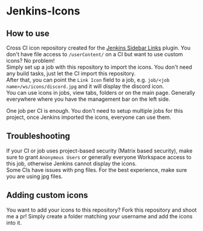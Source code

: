 # Jenkins-Icons

## How to use
Cross CI icon repository created for the [Jenkins Sidebar Links](https://plugins.jenkins.io/sidebar-link) plugin.
You don't have file access to `/userContent/` on a CI but want to use custom icons? No problem!    
Simply set up a job with this repository to import the icons. You don't need any build tasks, just let the CI import this repository.    
After that, you can point the `Link Icon` field to a job, e.g. `job/<job name>/ws/icons/discord.jpg` and it will display the discord icon.   
You can use icons in jobs, view tabs, folders or on the main page. Generally everywhere where you have the management bar on the left side.

One job per CI is enough. You don't need to setup multiple jobs for this project, once Jenkins imported the icons, everyone can use them.

## Troubleshooting
If your CI or job uses project-based security (Matrix based security), make sure to grant `Anonymous Users` or generally everyone Workspace access to this job, otherwise Jenkins cannot display the icons.
<br>
Some CIs have issues with png files. For the best experience, make sure you are using jpg files.

## Adding custom icons
You want to add your icons to this repository? Fork this repository and shoot me a pr! Simply create a folder matching your username and add the icons into it.
